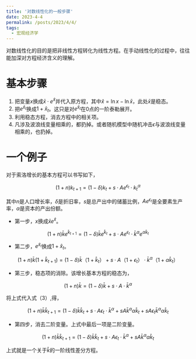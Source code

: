 ```yaml
---
title: '对数线性化的一般步骤'
date: 2023-4-4
permalink: /posts/2023/4/4/
tags:
  - 宏观经济学  
---
```


对数线性化的目的是把非线性方程转化为线性方程。在手动线性化的过程中，往往能加深对方程经济含义的理解。

# 基本步骤

1. 把变量$x$换成$\bar{x}\cdot e^{\hat{x}}$并代入原方程，其中$\hat{x}=\ln x-\ln \bar{x}$，此处$\bar{x}$是稳态。
2. 把$e^{\hat{x}_t}$换成$1+\hat{x}_t$。这只是对$e^{\hat{x}_t}$在0点的一阶泰勒展开。
3. 利用稳态方程，消去方程中的相关项。
4. 凡涉及波浪线变量相乘的，都扔掉。或者随机模型中随机冲击$\epsilon$与波浪线变量相乘的，也扔掉。


# 一个例子

对于索洛增长的基本方程可以书写如下，

$$
(1+n)k_{t+1}=(1-\delta)k_t+s\cdot Ae^{\epsilon_t}\cdot k_t^\alpha
$$

其中$n$是人口增长率，$\delta$是折旧率，$s$是总产出中的储蓄比例，$Ae^{\epsilon_t}$是全要素生产率，$\alpha$是资本的产出份额。

- 第一步，$x$换成$\bar{x}e^{\hat{x}}$。

$$
(1+n)\bar{k}e^{\tilde{k}_{t+1}}=(1-\delta)\bar{k}e^{\hat{k}_t}+s\cdot Ae^{\epsilon_t}\cdot \bar{k}^\alpha e^{\alpha\tilde{k}_t}
$$

- 第二步，$e^{\hat{x}_t}$换成$1+\hat{x}_t$。

$$
(1+n)\bar{k}(1+\hat{k}_{t+1})=(1-\delta)\bar{k}（1+\hat{k}_t）+s\cdot A（1+\epsilon_t）\cdot {\bar{k}}^\alpha （1+\alpha\hat{k}_t）
$$

- 第三步，稳态项的消除。该增长基本方程的稳态为，
  
$$
(1+n)\bar{k}=(1-\delta)\bar{k}+s\cdot A\cdot \bar{k}^\alpha
$$

将上式代入式（3）,得，

$$
(1+n)\bar{k}\hat{k}_{t+1}=(1-\delta)\bar{k}\hat{k}_t+s\cdot A\epsilon_t\cdot \bar{k}^\alpha+sA{\bar{k}}^\alpha\alpha\hat{k}_t+sA\epsilon_t{\bar{k}}^\alpha\alpha\hat{k}_t
$$

- 第四步，消去二阶变量。上式中最后一项是二阶变量。

$$
(1+n)\bar{k}\hat{k}_{t+1}=(1-\delta)\bar{k}\hat{k}_t+s\cdot A\epsilon_t\cdot \bar{k}^\alpha+sA\bar{k}^\alpha\alpha\hat{k}_t
$$

上式就是一个关于$\hat{k}$的一阶线性差分方程。